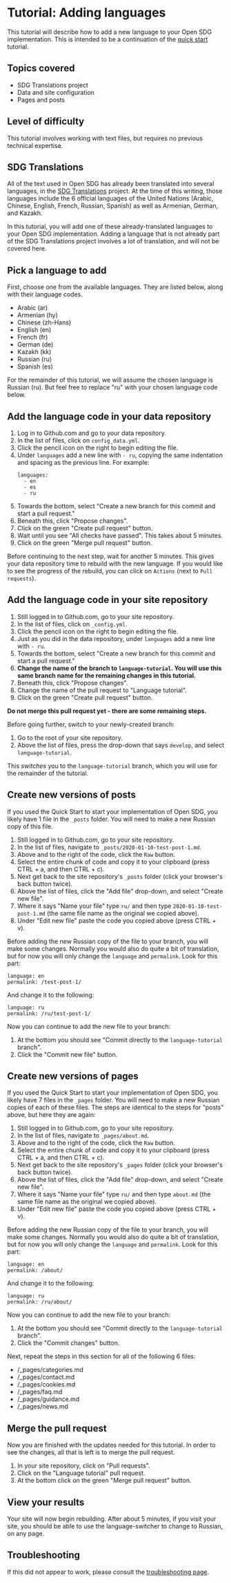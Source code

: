 <h1>Tutorial: Adding languages</h1>

This tutorial will describe how to add a new language to your Open SDG implementation. This is intended to be a continuation of the [quick start](../quick-start.md) tutorial.

## Topics covered

* SDG Translations project
* Data and site configuration
* Pages and posts

## Level of difficulty

This tutorial involves working with text files, but requires no previous technical expertise.

## SDG Translations

All of the text used in Open SDG has already been translated into several languages, in the [SDG Translations](https://github.com/open-sdg/sdg-translations) project. At the time of this writing, those languages include the 6 official languages of the United Nations (Arabic, Chinese, English, French, Russian, Spanish) as well as Armenian, German, and Kazakh.

In this tutorial, you will add one of these already-translated languages to your Open SDG implementation. Adding a language that is not already part of the SDG Translations project involves a lot of translation, and will not be covered here.

## Pick a language to add

First, choose one from the available languages. They are listed below, along with their language codes.

* Arabic (ar)
* Armenian (hy)
* Chinese (zh-Hans)
* English (en)
* French (fr)
* German (de)
* Kazakh (kk)
* Russian (ru)
* Spanish (es)

For the remainder of this tutorial, we will assume the chosen language is Russian (ru). But feel free to replace "ru" with your chosen language code below.

## Add the language code in your data repository

1. Log in to Github.com and go to your data repository.
1. In the list of files, click on `config_data.yml`.
1. Click the pencil icon on the right to begin editing the file.
1. Under `languages` add a new line with `- ru`, copying the same indentation and spacing as the previous line. For example:
    ```
    languages:
      - en
      - es
      - ru
    ```
1. Towards the bottom, select "Create a new branch for this commit and start a pull request."
1. Beneath this, click "Propose changes".
1. Click on the green "Create pull request" button.
1. Wait until you see "All checks have passed". This takes about 5 minutes.
1. Click on the green "Merge pull request" button.

Before continuing to the next step, wait for another 5 minutes. This gives your data repository time to rebuild with the new language. If you would like to see the progress of the rebuild, you can click on `Actions` (next to `Pull requests`).

## Add the language code in your site repository

1. Still logged in to Github.com, go to your site repository.
1. In the list of files, click on `_config.yml`.
1. Click the pencil icon on the right to begin editing the file.
1. Just as you did in the data repository, under `languages` add a new line with `- ru`.
1. Towards the bottom, select "Create a new branch for this commit and start a pull request."
1. **Change the name of the branch to `language-tutorial`. You will use this same branch name for the remaining changes in this tutorial.**
1. Beneath this, click "Propose changes".
1. Change the name of the pull request to "Language tutorial".
1. Click on the green "Create pull request" button.

**Do not merge this pull request yet - there are some remaining steps.**

Before going further, switch to your newly-created branch:

1. Go to the root of your site repository.
1. Above the list of files, press the drop-down that says `develop`, and select `language-tutorial`.

This *switches* you to the `language-tutorial` branch, which you will use for the remainder of the tutorial.

## Create new versions of posts

If you used the Quick Start to start your implementation of Open SDG, you likely have 1 file in the `_posts` folder. You will need to make a new Russian copy of this file.

1. Still logged in to Github.com, go to your site repository.
1. In the list of files, navigate to `_posts/2020-01-10-test-post-1.md`.
1. Above and to the right of the code, click the `Raw` button.
1. Select the entire chunk of code and copy it to your clipboard (press CTRL + a, and then CTRL + c).
1. Next get back to the site repository's `_posts` folder (click your browser's back button twice).
1. Above the list of files, click the "Add file" drop-down, and select "Create new file".
1. Where it says "Name your file" type `ru/` and then type `2020-01-10-test-post-1.md` (the same file name as the original we copied above).
1. Under "Edit new file" paste the code you copied above (press CTRL + v).

Before adding the new Russian copy of the file to your branch, you will make some changes. Normally you would also do quite a bit of translation, but for now you will only change the `language` and `permalink`. Look for this part:

```
language: en
permalink: /test-post-1/
```

And change it to the following:

```
language: ru
permalink: /ru/test-post-1/
```

Now you can continue to add the new file to your branch:

1. At the bottom you should see "Commit directly to the `language-tutorial` branch".
1. Click the "Commit new file" button.

## Create new versions of pages

If you used the Quick Start to start your implementation of Open SDG, you likely have 7 files in the `_pages` folder. You will need to make a new Russian copies of each of these files. The steps are identical to the steps for "posts" above, but here they are again:

1. Still logged in to Github.com, go to your site repository.
1. In the list of files, navigate to `_pages/about.md`.
1. Above and to the right of the code, click the `Raw` button.
1. Select the entire chunk of code and copy it to your clipboard (press CTRL + a, and then CTRL + c).
1. Next get back to the site repository's `_pages` folder (click your browser's back button twice).
1. Above the list of files, click the "Add file" drop-down, and select "Create new file".
1. Where it says "Name your file" type `ru/` and then type `about.md` (the same file name as the original we copied above).
1. Under "Edit new file" paste the code you copied above (press CTRL + v).

Before adding the new Russian copy of the file to your branch, you will make some changes. Normally you would also do quite a bit of translation, but for now you will only change the `language` and `permalink`. Look for this part:

```
language: en
permalink: /about/
```

And change it to the following:

```
language: ru
permalink: /ru/about/
```

Now you can continue to add the new file to your branch:

1. At the bottom you should see "Commit directly to the `language-tutorial` branch".
1. Click the "Commit changes" button.

Next, repeat the steps in this section for all of the following 6 files:

* /_pages/categories.md
* /_pages/contact.md
* /_pages/cookies.md
* /_pages/faq.md
* /_pages/guidance.md
* /_pages/news.md

## Merge the pull request

Now you are finished with the updates needed for this tutorial. In order to see the changes, all that is left is to merge the pull request.

1. In your site repository, click on "Pull requests".
1. Click on the "Language tutorial" pull request.
1. At the bottom click on the green "Merge pull request" button.

## View your results

Your site will now begin rebuilding. After about 5 minutes, if you visit your site, you should be able to use the language-switcher to change to Russian, on any page.

## Troubleshooting

If this did not appear to work, please consult the [troubleshooting page](../troubleshooting.md).

